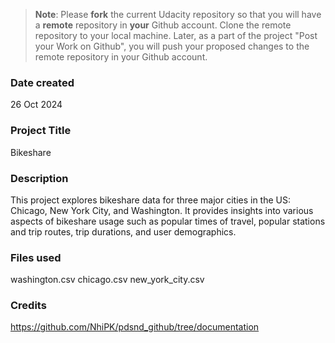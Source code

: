 >**Note**: Please **fork** the current Udacity repository so that you will have a **remote** repository in **your** Github account. Clone the remote repository to your local machine. Later, as a part of the project "Post your Work on Github", you will push your proposed changes to the remote repository in your Github account.

### Date created
26 Oct 2024

### Project Title
Bikeshare

### Description
This project explores bikeshare data for three major cities in the US: Chicago, New York City, and Washington. It provides insights into various aspects of bikeshare usage such as popular times of travel, popular stations and trip routes, trip durations, and user demographics.

### Files used
washington.csv
chicago.csv
new_york_city.csv

### Credits
https://github.com/NhiPK/pdsnd_github/tree/documentation
